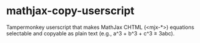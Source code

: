 # mathjax-copy-userscript
Tampermonkey userscript that makes MathJax CHTML (&lt;mjx-*>) equations selectable and copyable as plain text (e.g., a^3 + b^3 + c^3 ≥ 3abc).
